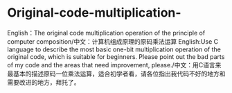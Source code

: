 # Original-code-multiplication-
English：The original code multiplication operation of the principle of computer composition/中文：计算机组成原理的原码乘法运算
English:Use C language to describe the most basic one-bit multiplication operation of the original code, which is suitable for beginners. Please point out the bad parts of my code and the areas that need improvement, please./中文：用C语言来最基本的描述原码一位乘法运算，适合初学者看，请各位指出我代码不好的地方和需要改进的地方，拜托了。
